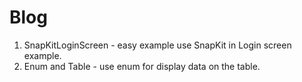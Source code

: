# Blog

1. SnapKitLoginScreen - easy example use SnapKit in Login screen example.
2. Enum and Table - use enum for display data on the table.
